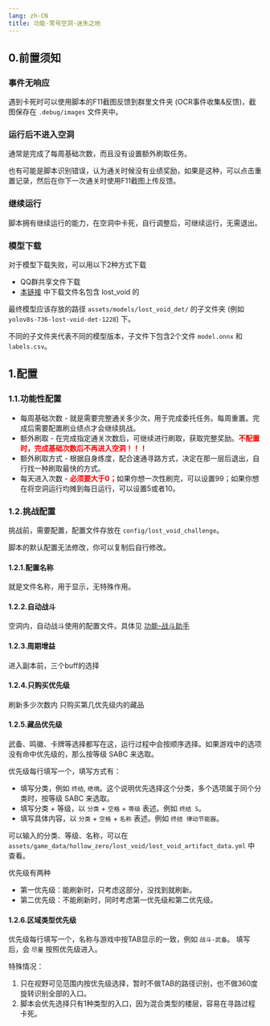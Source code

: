 ```yaml
---
lang: zh-CN
title: 功能-零号空洞-迷失之地
---
```


## 0.前置须知

### 事件无响应

遇到卡死时可以使用脚本的F11截图反馈到群里文件夹 (OCR事件收集&反馈)，截图保存在 `.debug/images` 文件夹中。

### 运行后不进入空洞

通常是完成了每周基础次数，而且没有设置额外刷取任务。

也有可能是脚本识别错误，认为通关时候没有业绩奖励，如果是这种，可以点击重置记录，然后在你下一次通关时使用F11截图上传反馈。

### 继续运行

脚本拥有继续运行的能力，在空洞中卡死，自行调整后，可继续运行，无需退出。


### 模型下载

对于模型下载失败，可以用以下2种方式下载

- QQ群共享文件下载
- [本链接](https://github.com/OneDragon-Anything/OneDragon-YOLO/releases/tag/zzz_model) 中下载文件名包含 lost_void 的

最终模型应该存放的路径 `assets/models/lost_void_det/` 的子文件夹 (例如 `yolov8s-736-lost-void-det-1228`) 下。

不同的子文件夹代表不同的模型版本，子文件下包含2个文件 `model.onnx` 和 `labels.csv`。

## 1.配置

### 1.1.功能性配置

- 每周基础次数 - 就是需要完整通关多少次，用于完成委托任务。每周重置。完成后需要配置刷业绩点才会继续挑战。
- 额外刷取 - 在完成指定通关次数后，可继续进行刷取，获取完整奖励。<span style="color:red"><strong>不配置时，完成基础次数后不再进入空洞！！！</strong></span>
- 额外刷取方式 - 根据自身练度，配合速通寻路方式，决定在那一层后退出，自行找一种刷取最快的方式。
- 每天进入次数 - <span style="color:red"><strong>必须要大于0；</strong></span>如果你想一次性刷完，可以设置99；如果你想在将空洞运行均摊到每日运行，可以设置5或者10。

### 1.2.挑战配置

挑战前，需要配置，配置文件存放在 `config/lost_void_challenge`。

脚本的默认配置无法修改，你可以复制后自行修改。

#### 1.2.1.配置名称

就是文件名称，用于显示，无特殊作用。

#### 1.2.2.自动战斗

空洞内，自动战斗使用的配置文件。具体见 [功能-战斗助手](feat_battle_assistant.md)

#### 1.2.3.周期增益

进入副本前，三个buff的选择

#### 1.2.4.只购买优先级

刷新多少次数内 只购买第几优先级内的藏品

#### 1.2.5.藏品优先级

武备、鸣徽、卡牌等选择都写在这，运行过程中会按顺序选择。如果游戏中的选项没有命中优先级的，那么按等级 SABC 来选取。

优先级每行填写一个，填写方式有：

- 填写分类，例如 `终结`, `绝境`。这个说明优先选择这个分类，多个选项属于同个分类时，按等级 SABC 来选取。
- 填写分类 + 等级，以 `分类` + `空格` + `等级` 表述。例如 `终结 S`。
- 填写具体内容，以 `分类` + `空格` + `名称` 表述。例如 `终结 律动节能器`。

可以输入的分类、等级、名称，可以在 `assets/game_data/hollow_zero/lost_void/lost_void_artifact_data.yml` 中查看。

优先级有两种

- 第一优先级：能刷新时，只考虑这部分，没找到就刷新。
- 第二优先级：不能刷新时，同时考虑第一优先级和第二优先级。


#### 1.2.6.区域类型优先级

优先级每行填写一个，名称与游戏中按TAB显示的一致，例如 `战斗-武备`。 填写后，会 `尽量` 按照优先级进入。

特殊情况：

1. 只在视野可见范围内按优先级选择，暂时不做TAB的路径识别，也不做360度旋转识别全部的入口。
2. 脚本会优先选择只有1种类型的入口，因为混合类型的楼层，容易在寻路过程卡死。
